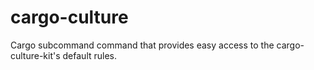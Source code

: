 # cargo-culture

Cargo subcommand command that provides easy access to the cargo-culture-kit's
default rules.
